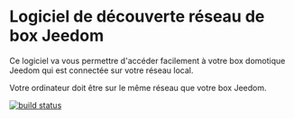 Logiciel de découverte réseau de box Jeedom
===========================================

Ce logiciel va vous permettre d'accéder facilement à votre box domotique Jeedom qui est connectée sur votre réseau local.

Votre ordinateur doit être sur le même réseau que votre box Jeedom.

[![build status](https://ci.knauber.net/projects/1/status.png?ref=master)](https://ci.knauber.net/projects/1?ref=master)
